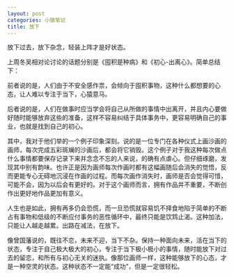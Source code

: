 ```yaml
---
layout: post
categories: 小狼笔记
title: 放下
---
```


放下过去，放下杂念，轻装上阵才是好状态。

上周冬吴相对论讨论的话题分别是《囤积是种病》和《初心-出离心》。简单总结下：

前者说的是，人们由于不安全感作祟，会倾向于囤积事物，这种什么都想要的心态，让人难以专注于当下，心猿意马。

后者说的是，人们在做事时应当学会将自己从所做的事情中出离开，并且内心要做好随时能够放弃这些的准备，这样不容易纠结于具体事务中，更容易明确自己的事业，也就是找到自己的初心。

其中，我对于他们举的一个例子印象深刻。说的是一位专门在各种仪式上画沙画的画师，每次完成五彩斑斓的沙画后，都会将它销毁。这个例子对于我这种每次做点什么事情都要保存记录下来并念念不忘的人来说，的确有点虐心。但仔细琢磨，发现其中别有韵味。也许正是因为画师每次作画时都有这幅画随后会消失的觉悟，反而更能专心无碍地沉浸在作画的过程。而每次画作消失时，画师是否会觉得可惜，可能不会，因为以后会有更好的。对于这个画师而言，拥有作品并不重要，不断创作出更好地作品更加有意义。

人生也是如此，拥有再多仍会恐慌，而一旦恐慌就容易饥不择食地陷于简单的不断占有事物和低级的不断应付事务的恶性循环中，最终只能是饮鸩止渴。这种加法，只能让人越走越累。出路在减法，在放下。

像曾国藩说的，既往不恋，未来不迎，当下不杂。保持一种面向未来，活在当下的状态，专注于自己极大极大的初心，专注于当下极小极小的事情，随时能放下对过去的留恋，和所有与初心无关的迷执。像那位画师一样，这种能够放下的心态，才是一种空灵的状态。这种状态不一定能“成功”，但是一定很轻松。
